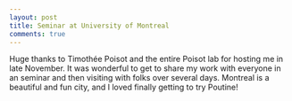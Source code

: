 ```yaml
---
layout: post
title: Seminar at University of Montreal
comments: true
---
```


Huge thanks to Timothée Poisot and the entire Poisot lab for hosting me in late November. It was wonderful to get to share my work with everyone in an seminar and then visiting with folks over several days. Montreal is a beautiful and fun city, and I loved finally getting to try Poutine! 
